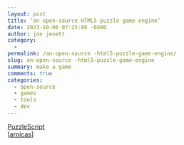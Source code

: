 ```yaml
---
layout: post
title: ‘an open-source HTML5 puzzle game engine’
date: 2023-10-06 07:25:08 -0400
author: joe jenett
category:
  - 
permalink: /an-open-source -html5-puzzle-game-engine/
slug: an-open-source -html5-puzzle-game-engine
summary: make a game
comments: true
categories:
  - open-source
  - games
  - tools
  - dev
---
```

<a title="PuzzleScript" href="https://www.puzzlescript.net/">PuzzleScript</a><br>[<a href="https://pinboard.in/u:arnicas">arnicas</a>]

<a href="https://brid.gy/publish/mastodon"></a>